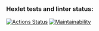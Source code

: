 ### Hexlet tests and linter status:
[![Actions Status](https://github.com/gmaslov-dev/php-project-45/actions/workflows/hexlet-check.yml/badge.svg)](https://github.com/gmaslov-dev/php-project-45/actions)
[![Maintainability](https://api.codeclimate.com/v1/badges/34713bc90914eb3b0380/maintainability)](https://codeclimate.com/github/gmaslov-dev/php-project-45/maintainability)
